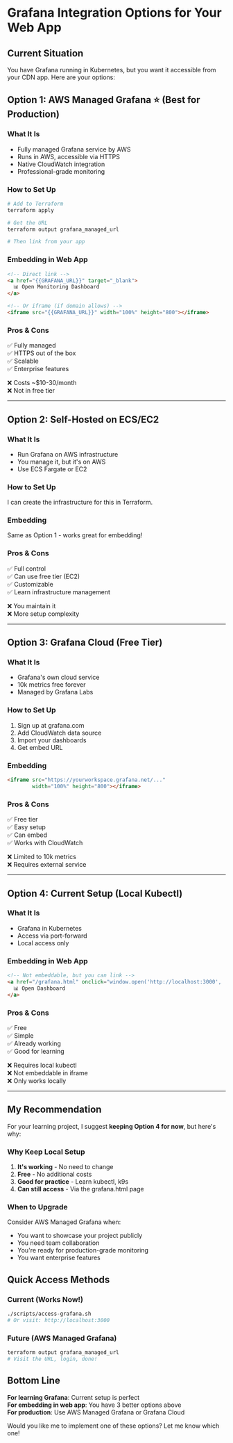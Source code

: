 # Grafana Integration Options for Your Web App

## Current Situation

You have Grafana running in Kubernetes, but you want it accessible from your CDN app. Here are your options:

## Option 1: AWS Managed Grafana ⭐ (Best for Production)

### What It Is
- Fully managed Grafana service by AWS
- Runs in AWS, accessible via HTTPS
- Native CloudWatch integration
- Professional-grade monitoring

### How to Set Up
```bash
# Add to Terraform
terraform apply

# Get the URL
terraform output grafana_managed_url

# Then link from your app
```

### Embedding in Web App
```html
<!-- Direct link -->
<a href="{{GRAFANA_URL}}" target="_blank">
  📊 Open Monitoring Dashboard
</a>

<!-- Or iframe (if domain allows) -->
<iframe src="{{GRAFANA_URL}}" width="100%" height="800"></iframe>
```

### Pros & Cons
✅ Fully managed  
✅ HTTPS out of the box  
✅ Scalable  
✅ Enterprise features  

❌ Costs ~$10-30/month  
❌ Not in free tier  

---

## Option 2: Self-Hosted on ECS/EC2

### What It Is
- Run Grafana on AWS infrastructure
- You manage it, but it's on AWS
- Use ECS Fargate or EC2

### How to Set Up
I can create the infrastructure for this in Terraform.

### Embedding
Same as Option 1 - works great for embedding!

### Pros & Cons
✅ Full control  
✅ Can use free tier (EC2)  
✅ Customizable  
✅ Learn infrastructure management  

❌ You maintain it  
❌ More setup complexity  

---

## Option 3: Grafana Cloud (Free Tier)

### What It Is
- Grafana's own cloud service
- 10k metrics free forever
- Managed by Grafana Labs

### How to Set Up
1. Sign up at grafana.com
2. Add CloudWatch data source
3. Import your dashboards
4. Get embed URL

### Embedding
```html
<iframe src="https://yourworkspace.grafana.net/..." 
        width="100%" height="800"></iframe>
```

### Pros & Cons
✅ Free tier  
✅ Easy setup  
✅ Can embed  
✅ Works with CloudWatch  

❌ Limited to 10k metrics  
❌ Requires external service  

---

## Option 4: Current Setup (Local Kubectl)

### What It Is
- Grafana in Kubernetes
- Access via port-forward
- Local access only

### Embedding in Web App
```html
<!-- Not embeddable, but you can link -->
<a href="/grafana.html" onclick="window.open('http://localhost:3000', 'grafana', 'width=1200,height=800');">
  📊 Open Dashboard
</a>
```

### Pros & Cons
✅ Free  
✅ Simple  
✅ Already working  
✅ Good for learning  

❌ Requires local kubectl  
❌ Not embeddable in iframe  
❌ Only works locally  

---

## My Recommendation

For your learning project, I suggest **keeping Option 4 for now**, but here's why:

### Why Keep Local Setup
1. **It's working** - No need to change
2. **Free** - No additional costs
3. **Good for practice** - Learn kubectl, k9s
4. **Can still access** - Via the grafana.html page

### When to Upgrade
Consider AWS Managed Grafana when:
- You want to showcase your project publicly
- You need team collaboration
- You're ready for production-grade monitoring
- You want enterprise features

## Quick Access Methods

### Current (Works Now!)
```bash
./scripts/access-grafana.sh
# Or visit: http://localhost:3000
```

### Future (AWS Managed Grafana)
```bash
terraform output grafana_managed_url
# Visit the URL, login, done!
```

## Bottom Line

**For learning Grafana**: Current setup is perfect  
**For embedding in web app**: You have 3 better options above  
**For production**: Use AWS Managed Grafana or Grafana Cloud

Would you like me to implement one of these options? Let me know which one!

